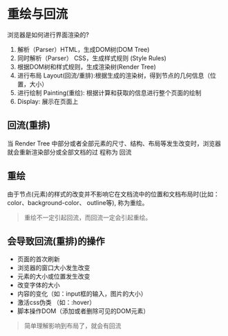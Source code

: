 # 重绘与回流

浏览器是如何进行界面渲染的?

1. 解析（Parser）HTML，生成DOM树(DOM Tree)
2. 同时解析（Parser） CSS，生成样式规则 (Style Rules)
3. 根据DOM树和样式规则，生成渲染树(Render Tree)
4. 进行布局 Layout(回流/重排):根据生成的渲染树，得到节点的几何信息（位置，大小）
5. 进行绘制 Painting(重绘): 根据计算和获取的信息进行整个页面的绘制
6. Display: 展示在页面上

## 回流(重排)

当 Render Tree 中部分或者全部元素的尺寸、结构、布局等发生改变时，浏览器就会重新渲染部分或全部文档的过 程称为 回流

## 重绘

由于节点(元素)的样式的改变并不影响它在文档流中的位置和文档布局时(比如：color、background-color、 outline等), 称为重绘。

> 重绘不一定引起回流，而回流一定会引起重绘。

## 会导致回流(重排)的操作

- 页面的首次刷新
- 浏览器的窗口大小发生改变
- 元素的大小或位置发生改变
- 改变字体的大小
- 内容的变化（如：input框的输入，图片的大小）
- 激活css伪类 （如：:hover）
- 脚本操作DOM（添加或者删除可见的DOM元素）

> 简单理解影响到布局了，就会有回流